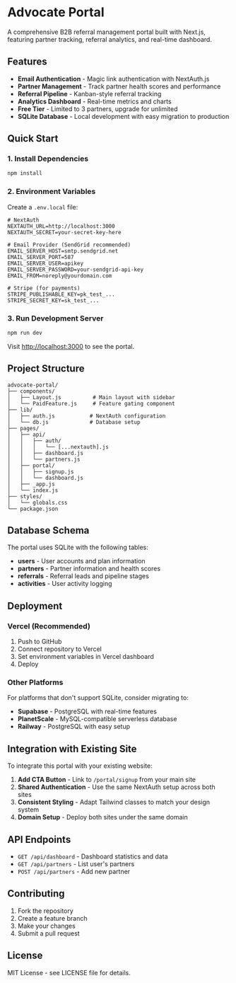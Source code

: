 # Advocate Portal

A comprehensive B2B referral management portal built with Next.js, featuring partner tracking, referral analytics, and real-time dashboard.

## Features

- **Email Authentication** - Magic link authentication with NextAuth.js
- **Partner Management** - Track partner health scores and performance
- **Referral Pipeline** - Kanban-style referral tracking
- **Analytics Dashboard** - Real-time metrics and charts
- **Free Tier** - Limited to 3 partners, upgrade for unlimited
- **SQLite Database** - Local development with easy migration to production

## Quick Start

### 1. Install Dependencies

```bash
npm install
```

### 2. Environment Variables

Create a `.env.local` file:

```env
# NextAuth
NEXTAUTH_URL=http://localhost:3000
NEXTAUTH_SECRET=your-secret-key-here

# Email Provider (SendGrid recommended)
EMAIL_SERVER_HOST=smtp.sendgrid.net
EMAIL_SERVER_PORT=587
EMAIL_SERVER_USER=apikey
EMAIL_SERVER_PASSWORD=your-sendgrid-api-key
EMAIL_FROM=noreply@yourdomain.com

# Stripe (for payments)
STRIPE_PUBLISHABLE_KEY=pk_test_...
STRIPE_SECRET_KEY=sk_test_...
```

### 3. Run Development Server

```bash
npm run dev
```

Visit [http://localhost:3000](http://localhost:3000) to see the portal.

## Project Structure

```
advocate-portal/
├── components/
│   ├── Layout.js          # Main layout with sidebar
│   └── PaidFeature.js     # Feature gating component
├── lib/
│   ├── auth.js           # NextAuth configuration
│   └── db.js             # Database setup
├── pages/
│   ├── api/
│   │   ├── auth/
│   │   │   └── [...nextauth].js
│   │   ├── dashboard.js
│   │   └── partners.js
│   ├── portal/
│   │   ├── signup.js
│   │   └── dashboard.js
│   ├── _app.js
│   └── index.js
├── styles/
│   └── globals.css
└── package.json
```

## Database Schema

The portal uses SQLite with the following tables:

- **users** - User accounts and plan information
- **partners** - Partner information and health scores
- **referrals** - Referral leads and pipeline stages
- **activities** - User activity logging

## Deployment

### Vercel (Recommended)

1. Push to GitHub
2. Connect repository to Vercel
3. Set environment variables in Vercel dashboard
4. Deploy

### Other Platforms

For platforms that don't support SQLite, consider migrating to:
- **Supabase** - PostgreSQL with real-time features
- **PlanetScale** - MySQL-compatible serverless database
- **Railway** - PostgreSQL with easy setup

## Integration with Existing Site

To integrate this portal with your existing website:

1. **Add CTA Button** - Link to `/portal/signup` from your main site
2. **Shared Authentication** - Use the same NextAuth setup across both sites
3. **Consistent Styling** - Adapt Tailwind classes to match your design system
4. **Domain Setup** - Deploy both sites under the same domain

## API Endpoints

- `GET /api/dashboard` - Dashboard statistics and data
- `GET /api/partners` - List user's partners
- `POST /api/partners` - Add new partner

## Contributing

1. Fork the repository
2. Create a feature branch
3. Make your changes
4. Submit a pull request

## License

MIT License - see LICENSE file for details. 